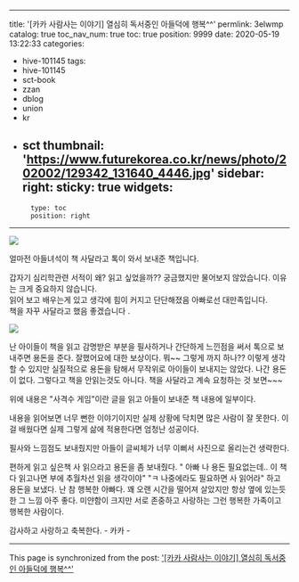 
---
title: '[카카 사람사는 이야기] 열심히 독서중인 아들덕에 행복^^'
permlink: 3elwmp
catalog: true
toc_nav_num: true
toc: true
position: 9999
date: 2020-05-19 13:22:33
categories:
- hive-101145
tags:
- hive-101145
- sct-book
- zzan
- dblog
- union
- kr
- sct
thumbnail: 'https://www.futurekorea.co.kr/news/photo/202002/129342_131640_4446.jpg'
sidebar:
    right:
        sticky: true
widgets:
    -
        type: toc
        position: right
---


![](https://www.futurekorea.co.kr/news/photo/202002/129342_131640_4446.jpg)

얼마전 아들녀석이 책 사달라고 톡이 와서 보내준 책입니다.

갑자기 심리학관련 서적이 왜?  읽고 싶었을까??
궁금했지만 물어보지 않았습니다. 
이유는  크게 중요하지 않습니다.   
읽어 보고 배우는게 있고 생각에 힘이 커지고 단단해졌음
아빠로선 대만족입니다.  
책을 자꾸 사달라고 했음 좋겠습니다 .

 ![](https://cdn.steemitimages.com/DQmacfje4NYsi8JuYw8mcz6v6L2jnuPwjibR1ci8ofx5bfC/image.png)

난 아이들이 책을 읽고 감명받은 부분을 필사하거나
간단하게 느낀점을 써서 톡으로 보내주면 용돈을 준다. 
잘했어요에 대한 보상이다.  뭐~~ 그렇게 까지 하나??
이렇게 생각할 수 있지만 실질적으로 용돈을 탐해서
무작위로 아이들이 보내지는 않았다.  나간 용돈이 없다.
그렇다고 책을 안읽는것도 아니다. 책을 사달라고 계속 
요청하는 것 보면~~~

위에 내용은 "사격수 게임"이란 글을 읽고 아들이 보내준 
책 내용에 일부이다. 

내용을 읽어보면 너무 뻔한 이야기이지만 실제 상황에
닥치면 많은 사람이 잘 못한다.  이걸 배웠다면 실제 그렇게
삶에 적용한다면 엄청난 성공이다. 

필사와 느낌점도 보내줬지만 아들이  글씨체가 너무 이뻐서
사진으로 올리는건 생략한다. 

편하게 읽고 싶은책 사 읽으라고 용돈을 좀 보내줬다. 
" 아빠 나 용돈 필요없는데..  이 책 다 읽고나면 부에 추월차선
읽을 생각이야"  "ㅋ 나중에라도 필요하면 사 읽어라" 하고 용돈을 보냈다.
난 참 행복한 아빠다.   꽤 오랜 시간을 떨어져 살았지만
항상 옆에 있는듯한 그 느낌 아주 좋다. 미얀함이 크지만 
서로 존중하고 사랑하는 그런 행복한 가족이고 행복한 사람이다.

감사하고 사랑하고 축복한다. - 카카 -

- - -

This page is synchronized from the post: ['[카카 사람사는 이야기] 열심히 독서중인 아들덕에 행복^^'](https://steemit.com/@kibumh/3elwmp)
